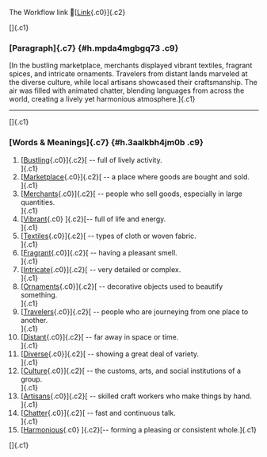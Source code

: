 The Workflow link
👏[[Link](https://www.google.com/url?q=http://www.google.com&sa=D&source=editors&ust=1760694600708374&usg=AOvVaw0n1sgXoE1q-kDYJ1vJjolX){.c0}]{.c2}

[]{.c1}

### [Paragraph]{.c7} {#h.mpda4mgbgq73 .c9}

[In the bustling marketplace, merchants displayed vibrant textiles,
fragrant spices, and intricate ornaments. Travelers from distant lands
marveled at the diverse culture, while local artisans showcased their
craftsmanship. The air was filled with animated chatter, blending
languages from across the world, creating a lively yet harmonious
atmosphere.]{.c1}

------------------------------------------------------------------------

[]{.c1}

### [Words & Meanings]{.c7} {#h.3aalkbh4jm0b .c9}

1.  [[Bustling](https://www.google.com/url?q=http://www.google.com&sa=D&source=editors&ust=1760694600708988&usg=AOvVaw1mRuU--rq4Qi7odYlpDEhp){.c0}]{.c2}[ --
    full of lively activity.\
    ]{.c1}
2.  [[Marketplace](https://www.google.com/url?q=http://www.google.com&sa=D&source=editors&ust=1760694600709106&usg=AOvVaw3VA-dgrjObgIv6pKUm6C9p){.c0}]{.c2}[ --
    a place where goods are bought and sold.\
    ]{.c1}
3.  [[Merchants](https://www.google.com/url?q=http://www.google.com&sa=D&source=editors&ust=1760694600709229&usg=AOvVaw2HXdiosgeCUU7kTnVCMHWG){.c0}]{.c2}[ --
    people who sell goods, especially in large quantities.\
    ]{.c1}
4.  [[Vibrant](https://www.google.com/url?q=http://www.google.com&sa=D&source=editors&ust=1760694600709360&usg=AOvVaw2bG6902pXO8olTWJRJLnMT){.c0}
    ]{.c2}[-- full of life and energy.\
    ]{.c1}
5.  [[Textiles](https://www.google.com/url?q=http://www.google.com&sa=D&source=editors&ust=1760694600709482&usg=AOvVaw27WFuR7SpSEr32mTSFfmNR){.c0}]{.c2}[ --
    types of cloth or woven fabric.\
    ]{.c1}
6.  [[Fragrant](https://www.google.com/url?q=http://www.google.com&sa=D&source=editors&ust=1760694600709586&usg=AOvVaw06-2h1hb7QNn-b0GgkAbcQ){.c0}]{.c2}[ --
    having a pleasant smell.\
    ]{.c1}
7.  [[Intricate](https://www.google.com/url?q=http://www.google.com&sa=D&source=editors&ust=1760694600709685&usg=AOvVaw2ZFozj9oc4yzA0HC9ifpko){.c0}]{.c2}[ --
    very detailed or complex.\
    ]{.c1}
8.  [[Ornaments](https://www.google.com/url?q=http://www.google.com&sa=D&source=editors&ust=1760694600709783&usg=AOvVaw2r1fjwjmX1SAzDDC4IIG6E){.c0}]{.c2}[ --
    decorative objects used to beautify something.\
    ]{.c1}
9.  [[Travelers](https://www.google.com/url?q=http://www.google.com&sa=D&source=editors&ust=1760694600709908&usg=AOvVaw3_Ft7ucMq1QjIGa20VJp0Z){.c0}]{.c2}[ --
    people who are journeying from one place to another.\
    ]{.c1}
10. [[Distant](https://www.google.com/url?q=http://www.google.com&sa=D&source=editors&ust=1760694600710027&usg=AOvVaw2f4CW7Yj9OH0zeVOaAXeEv){.c0}]{.c2}[ --
    far away in space or time.\
    ]{.c1}
11. [[Diverse](https://www.google.com/url?q=http://www.google.com&sa=D&source=editors&ust=1760694600710178&usg=AOvVaw21G_bcdkD1sigaOhmBvKaA){.c0}]{.c2}[ --
    showing a great deal of variety.\
    ]{.c1}
12. [[Culture](https://www.google.com/url?q=http://www.google.com&sa=D&source=editors&ust=1760694600710280&usg=AOvVaw2I1ClKB0CUwES6nv7HmssB){.c0}]{.c2}[ --
    the customs, arts, and social institutions of a group.\
    ]{.c1}
13. [[Artisans](https://www.google.com/url?q=http://www.google.com&sa=D&source=editors&ust=1760694600710400&usg=AOvVaw279UkdxiY4d3TwDYvGBZSM){.c0}]{.c2}[ --
    skilled craft workers who make things by hand.\
    ]{.c1}
14. [[Chatter](https://www.google.com/url?q=http://www.google.com&sa=D&source=editors&ust=1760694600710511&usg=AOvVaw1IpTQ-4GMuLBorOx-me5uW){.c0}]{.c2}[ --
    fast and continuous talk.\
    ]{.c1}
15. [[Harmonious](https://www.google.com/url?q=http://www.google.com&sa=D&source=editors&ust=1760694600710625&usg=AOvVaw04R6JXA7HzwF9acEQZUeHa){.c0}
    ]{.c2}[-- forming a pleasing or consistent whole.]{.c1}

[]{.c1}
